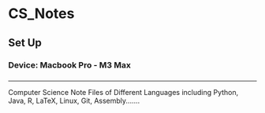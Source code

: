 # CS_Notes

## Set Up
### Device: Macbook Pro - M3 Max
### 


---


Computer Science Note Files of Different Languages including Python, Java, R, LaTeX, Linux, Git, Assembly.......


